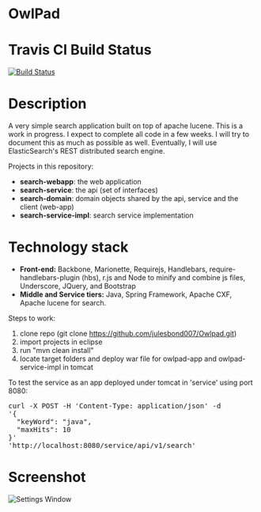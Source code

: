 OwlPad
==========
Travis CI Build Status
==========
[![Build Status](https://travis-ci.org/julesbond007/OwlPad.svg)](https://travis-ci.org/julesbond007/OwlPad)

Description
==============
A very simple search application built on top of apache lucene.  This is a work in progress.  I expect to complete all code in a few weeks.  I will try to document this as much as possible as well.  Eventually, I will use ElasticSearch's REST distributed search engine.

Projects in this repository: 

<ul>
<li><b>search-webapp</b>: the web application</li>
<li><b>search-service</b>: the api (set of interfaces)</li>
<li><b>search-domain</b>: domain objects shared by the api, service and the client (web-app)</li>
<li><b>search-service-impl</b>: search service implementation</li>
</ul>

Technology stack
================
<ul>
<li><b>Front-end:</b> Backbone, Marionette, Requirejs, Handlebars, require-handlebars-plugin (hbs), r.js and Node to minify and combine js files, Underscore, JQuery, and Bootstrap</li>
<li><b>Middle and Service tiers:</b> Java, Spring Framework, Apache CXF, Apache lucene for search.</li>
</ul>

Steps to work:

1. clone repo (git clone https://github.com/julesbond007/Owlpad.git)
2. import projects in eclipse
3. run "mvn clean install"
4. locate target folders and deploy war file for owlpad-app and owlpad-service-impl in tomcat

<p>To test the service as an app deployed under tomcat in 'service' using port 8080:</p>

<pre>curl -X POST -H 'Content-Type: application/json' -d 
'{
  "keyWord": "java",
  "maxHits": 10
}' 
'http://localhost:8080/service/api/v1/search'
</pre>

Screenshot
==========
![Settings Window](https://raw.github.com/julesbond007/owlpad/master/owlpad-app/src/main/webapp/resources/img/screenshot.png)

